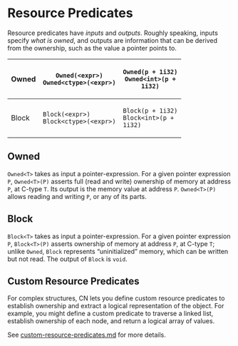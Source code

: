 # Resource Predicates

Resource predicates have _inputs_ and _outputs_.  Roughly speaking, inputs specify _what is owned_, and outputs are information that can be derived from the ownership, such as the value a pointer points to.

| Owned | <p><code>Owned(&#x3C;expr>)</code><br><code>Owned&#x3C;ctype>(&#x3C;expr>)</code></p> | <p><code>Owned(p + 1i32)</code><br><code>Owned&#x3C;int>(p + 1i32)</code></p> |
| ----- | ------------------------------------------------------------------------------------- | ----------------------------------------------------------------------------- |
| Block | <p><code>Block(&#x3C;expr>)</code><br><code>Block&#x3C;ctype>(&#x3C;expr>)</code></p> | <p><code>Block(p + 1i32)</code><br><code>Block&#x3C;int>(p + 1i32)</code></p> |

## Owned

`Owned<T>` takes as input a pointer-expression. For a given pointer expression `P`, `Owned<T>(P)` asserts full (read and write) ownership of memory at address `P`, at C-type `T`. Its output is the memory value at address `P`. `Owned<T>(P)` allows reading and writing `P`, or any of its parts.

## Block

`Block<T>` takes as input a pointer-expression. For a given pointer expression `P`, `Block<T>(P)` asserts ownership of memory at address `P`, at C-type `T`; unlike `Owned`, `Block` represents “uninitialized” memory, which can be written but not read. The output of `Block` is `void`.

## Custom Resource Predicates

For complex structures, CN lets you define custom resource predicates to establish ownership and extract a logical representation of the object.  For example, you might define a custom predicate to traverse a linked list, establish ownership of each node, and return a logical array of values.

See [custom-resource-predicates.md](auxiliary-definitions/custom-resource-predicates.md "mention") for more details.
